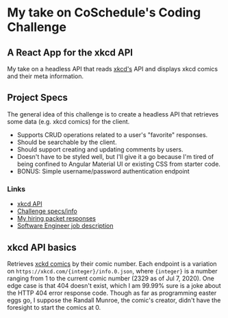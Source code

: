 # My take on CoSchedule's Coding Challenge
## A React App for the xkcd API

My take on a headless API that reads [xkcd's](https://xkcd.com/) API and displays xkcd comics and their meta information.

## Project Specs
The general idea of this challenge is to create a headless API that retrieves some data (e.g. xkcd comics) for the client. 
* Supports CRUD operations related to a user's "favorite" responses. 
* Should be searchable by the client. 
* Should support creating and updating comments by users. 
* Doesn't have to be styled well, but I'll give it a go because I'm tired of being confined to Angular Material UI or existing CSS from starter code. 
* BONUS: Simple username/password authentication endpoint

### Links
* [xkcd API](https://xkcd.com/json.html)
* [Challenge specs/info](https://drive.google.com/file/d/1hp3cX3iKbKVR0ObMXdzb7pIsZinA_krV/view)
* [My hiring packet responses](https://docs.google.com/document/d/1LgYmcGxWLrovjyu68215bAwZrTWMYDqbHf9vk_Cv2ps/edit#heading=h.gjdgxs)
* [Software Engineer job description](https://www.ziprecruiter.com/jobs/coschedule-62154287/software-engineer-9919034d)

## xkcd API basics
Retrieves [xckd comics](https://xkcd.com/) by their comic number. Each endpoint is a variation on 
`https://xkcd.com/{integer}/info.0.json`, where `{integer}` is a number ranging from 1 to the current comic number (2329 as of Jul 7, 2020). One edge case is that 404 doesn't exist, which I am 99.99% sure is a joke about the HTTP 404 error response code. Though as far as programming easter eggs go, I suppose the Randall Munroe, the comic's creator, didn't have the foresight to start the comics at 0.

